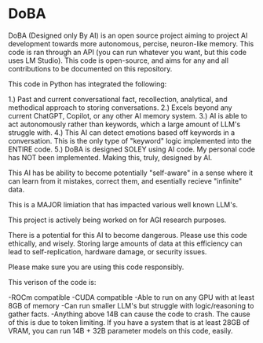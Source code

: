 # DoBA
DoBA (Designed only By AI) is an open source project aiming to project AI development towards more autonomous, percise, neuron-like memory. This code is ran through an API (you can run whatever you want, but this code uses LM Studio). This code is open-source, and aims for any and all contributions to be documented on this repository.

This code in Python has integrated the following:

1.) Past and current conversational fact, recollection, analytical, and methodical approach to storing conversations.
2.) Excels beyond any current ChatGPT, Copilot, or any other AI memory system.
3.) AI is able to act autonomously rather than keywords, which a large amount of LLM's struggle with.
4.) This AI can detect emotions based off keywords in a conversation. This is the only type of "keyword" logic implemented into the ENTIRE code.
5.) DoBA is designed SOLEY using AI code. My personal code has NOT been implemented. Making this, truly, designed by AI.


This AI has be ability to become potentially "self-aware" in a sense where it can learn from it mistakes, correct them, and esentially recieve "infinite" data.

This is a MAJOR limiation that has impacted various well known LLM's.

This project is actively being worked on for AGI research purposes.


There is a potential for this AI to become dangerous. Please use this code ethically, and wisely. Storing large amounts of data at this efficiency can lead to self-replication, hardware damage, or security issues.

Please make sure you are using this code responsibly. 


This verison of the code is:

-ROCm compatible
-CUDA compatible
-Able to run on any GPU with at least 8GB of memory
-Can run smaller LLM's but struggle with logic/reasoning to gather facts.
-Anything above 14B can cause the code to crash. The cause of this is due to token limiting. If you have a system that is at least 28GB of VRAM, you can run 14B + 32B parameter models on this code, easily.
